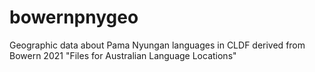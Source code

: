 # bowernpnygeo
Geographic data about Pama Nyungan languages in CLDF derived from Bowern 2021 "Files for Australian Language Locations"
